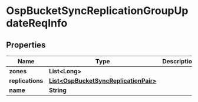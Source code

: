 # OspBucketSyncReplicationGroupUpdateReqInfo

## Properties
Name | Type | Description | Notes
------------ | ------------- | ------------- | -------------
**zones** | **List&lt;Long&gt;** |  |  [optional]
**replications** | [**List&lt;OspBucketSyncReplicationPair&gt;**](OspBucketSyncReplicationPair.md) |  |  [optional]
**name** | **String** |  |  [optional]
